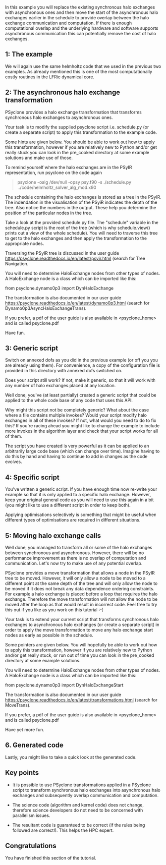 In this example you will replace the existing synchronous halo
exchanges with asynchronous ones and then move the start of the
asynchronous halo exchanges earlier in the schedule to provide overlap
between the halo exchange communication and computation. If there is
enough computational overlap and the underlying hardware and software
supports asynchronous communication this can potentially remove the
cost of halo exchanges.

## 1: The example

We will again use the same helmholtz code that we used in the previous
two examples. As already mentioned this is one of the most computationally
costly routines in the LFRic dynamical core.

## 2: The asynchronous halo exchange transformation

PSyclone provides a halo exchange transformation that transforms
synchronous halo exchanges to asynchronous ones.

Your task is to modify the supplied psyclone script i.e. schedule.py
(or create a separate script) to apply this transformation to the
example code.

Some hints are given below. You should be able to work out how to
apply this transformation, however if you are relatively new to Python
and/or get really stuck you can look in the pre_cooked directory at
some example solutions and make use of those.

To remind yourself where the halo exchanges are in the PSyIR
representation, run psyclone on the code again

> psyclone -oalg /dev/null -opsy psy.f90 -s ./schedule.py ../code/helmholtz_solver_alg_mod.x90

The schedule containing the halo exchanges is stored as a tree in the
PSyIR. The indendation in the visualisation of the PSyiR indicates the
depth of the tree. Also notice the numbers in the output. These help
you determine the position of the particular nodes in the tree.

Take a look at the provided schedule.py file. The "schedule" variable
in the schedule.py script is the root of the tree (which is why
schedule.view() prints out a view of the whole schedule). You will
need to traverse this tree to get to the halo exchanges and then apply
the transformation to the appropriate nodes.

Traversing the PSyIR tree is discussed in the user guide
https://psyclone.readthedocs.io/en/latest/psyir.html (search for Tree
Navigation.

You will need to determine HaloExchange nodes from other types of
nodes. A HaloExchange node is a class which can be imported like this:

from psyclone.dynamo0p3 import DynHaloExchange

The transformation is also documented in our user guide
https://psyclone.readthedocs.io/en/latest/dynamo0p3.html (search for
Dynamo0p3AsyncHaloExchangeTrans).

If you prefer, a pdf of the user guide is also available in
<psyclone_home> and is called psyclone.pdf

Have fun.

## 3: Generic script

Switch on annexed dofs as you did in the previous example (or off you
you are already using them). For convenience, a copy of the
configuration file is provided in this directory with annexed dofs
switched on.

Does your script still work? If not, make it generic, so that it will
work with any number of halo exchanges placed at any location.

Well done, you've (at least partially) created a generic script that
could be applied to the whole code base of any code that uses this API.

Why might this script not be completely generic? What about the case
where a file contains multiple invokes?  Would your script modify halo
exchanges in all of these invokes? If not, what would you need to do
to fix this? If you're racing ahead you might like to change the
example to include more invokes in the algorithm layer and check that
your script works for all of them.

The script you have created is very powerful as it can be applied to
an arbitrarily large code base (which can change over time). Imagine
having to do this by hand and having to continue to add in changes as
the code evolves.

## 4: Specific script

You've written a generic script. If you have enough time now re-write
your example so that it is only applied to a specific halo
exchange. However, keep your original general code as you will need to
use this again in a bit (you might like to use a different script in
order to keep both).

Applying optimisations selectively is something that might be useful
when different types of optimisations are required in different
situations.

## 5: Moving halo exchange calls

Well done, you managed to transform all or some of the halo exchanges
between synchronous and asynchronous. However, there will be no
performance improvement as there is no overlap of computation and
communication. Let's now try to make use of any potential overlap.

PSyclone provides a move transformation that allows a node in the
PSyIR tree to be moved. However, it will only allow a node to be moved
to a different point at the same depth of the tree and will only allow
the node to be moved if it does not break any data dependence ordering
constraints. For example a halo exchange is placed before a loop that
requires the halo exchange. Therefore the move transformation will not
allow the node to be moved after the loop as that would result in
incorrect code. Feel free to try this out if you like as you work on
this tutorial :-)

Your task is to extend your current script that transforms synchronous
halo exchanges to asynchronous halo exchanges (or create a separate
script) in order to apply the move transformation to move any halo
exchange start nodes as early as possible in the schedule.

Some pointers are given below. You will hopefully be able to work out
how to apply this transformation, however if you are relatively new to
Python and/or get really stuck, or run out of time you can look in the
pre_cooked directory at some example solutions.

You will need to determine HaloExchange nodes from other types of
nodes. A HaloExchange node is a class which can be imported like this:

from psyclone.dynamo0p3 import DynHaloExchangeStart

The transformation is also documented in our user guide
https://psyclone.readthedocs.io/en/latest/transformations.html (search for
MoveTrans).

If you prefer, a pdf of the user guide is also available in
<psyclone_home> and is called psyclone.pdf

Have yet more fun.

## 6. Generated code

Lastly, you might like to take a quick look at the generated code.

## Key points

* It is possible to use PSyclone transformations applied in a PSyclone
  script to transform synchronous halo exchanges into asynchronous
  halo exchanges and subsequently overlap communication and
  computation.

* The science code (algorithm and kernel code) does not change,
  therefore science developers do not need to be concerned with
  parallelism issues.

* The resultant code is guaranteed to be correct (if the rules being
  followed are correct!). This helps the HPC expert.

## Congratulations

You have finished this section of the tutorial.
